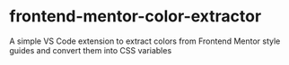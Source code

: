 # frontend-mentor-color-extractor
A simple VS Code extension to extract colors from Frontend Mentor style guides and convert them into CSS variables
